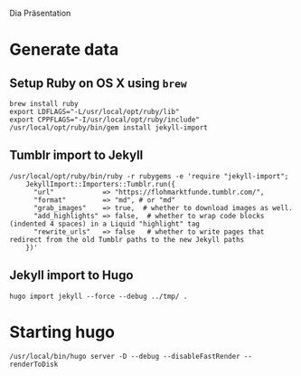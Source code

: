 Dia Präsentation

# Generate data

## Setup Ruby on OS X using `brew`

```
brew install ruby
export LDFLAGS="-L/usr/local/opt/ruby/lib"
export CPPFLAGS="-I/usr/local/opt/ruby/include"
/usr/local/opt/ruby/bin/gem install jekyll-import
```

## Tumblr import to Jekyll

```
/usr/local/opt/ruby/bin/ruby -r rubygems -e 'require "jekyll-import";
    JekyllImport::Importers::Tumblr.run({
      "url"            => "https://flohmarktfunde.tumblr.com/",
      "format"         => "md", # or "md"
      "grab_images"    => true,  # whether to download images as well.
      "add_highlights" => false,  # whether to wrap code blocks (indented 4 spaces) in a Liquid "highlight" tag
      "rewrite_urls"   => false   # whether to write pages that redirect from the old Tumblr paths to the new Jekyll paths
    })'
```

## Jekyll import to Hugo

```
hugo import jekyll --force --debug ../tmp/ .
```

# Starting hugo

```
/usr/local/bin/hugo server -D --debug --disableFastRender --renderToDisk
```

